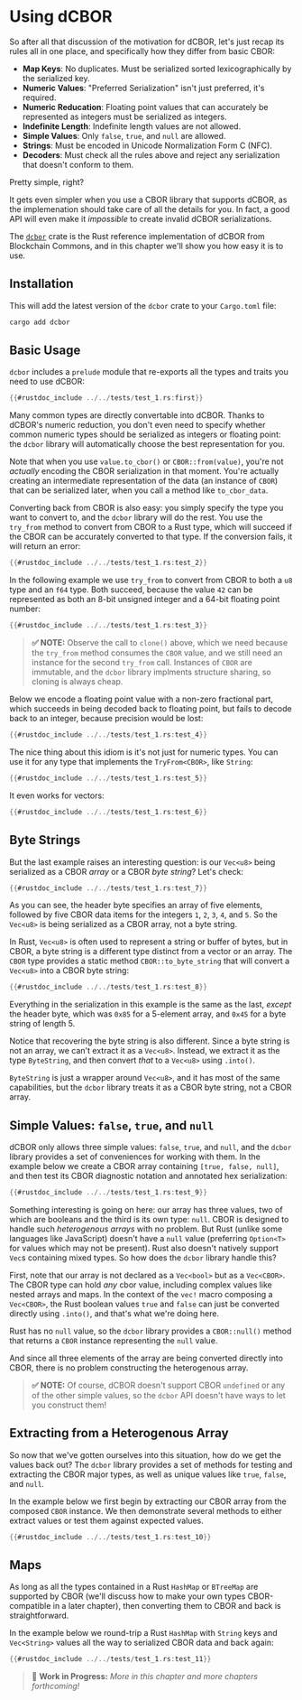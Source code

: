 # Using dCBOR

So after all that discussion of the motivation for dCBOR, let's just recap its rules all in one place, and specifically how they differ from basic CBOR:

- **Map Keys**: No duplicates. Must be serialized sorted lexicographically by the serialized key.
- **Numeric Values**: "Preferred Serialization" isn't just preferred, it's required.
- **Numeric Reducation**: Floating point values that can accurately be represented as integers must be serialized as integers.
- **Indefinite Length**: Indefinite length values are not allowed.
- **Simple Values**: Only `false`, `true`, and `null` are allowed.
- **Strings**: Must be encoded in Unicode Normalization Form C (NFC).
- **Decoders**: Must check all the rules above and reject any serialization that doesn't conform to them.

Pretty simple, right?

It gets even simpler when you use a CBOR library that supports dCBOR, as the implemenation should take care of all the details for you. In fact, a good API will even make it _impossible_ to create invalid dCBOR serializations.

The [`dcbor`](https://crates.io/crates/dcbor) crate is the Rust reference implementation of dCBOR from Blockchain Commons, and in this chapter we'll show you how easy it is to use.

## Installation

This will add the latest version of the `dcbor` crate to your `Cargo.toml` file:

```bash
cargo add dcbor
```

## Basic Usage

`dcbor` includes a `prelude` module that re-exports all the types and traits you need to use dCBOR:

```rust
{{#rustdoc_include ../../tests/test_1.rs:first}}
```

Many common types are directly convertable into dCBOR. Thanks to dCBOR's numeric reduction, you don't even need to specify whether common numeric types should be serialized as integers or floating point: the `dcbor` library will automatically choose the best representation for you.

Note that when you use `value.to_cbor()` or `CBOR::from(value)`, you're not _actually_ encoding the CBOR serialization in that moment. You're actually creating an intermediate representation of the data (an instance of `CBOR`) that can be serialized later, when you call a method like `to_cbor_data`.

Converting back from CBOR is also easy: you simply specify the type you want to convert to, and the `dcbor` library will do the rest. You use the `try_from` method to convert from CBOR to a Rust type, which will succeed if the CBOR can be accurately converted to that type. If the conversion fails, it will return an error:

```rust
{{#rustdoc_include ../../tests/test_1.rs:test_2}}
```

In the following example we use `try_from` to convert from CBOR to both a `u8` type and an `f64` type. Both succeed, because the value `42` can be represented as both an 8-bit unsigned integer and a 64-bit floating point number:

```rust
{{#rustdoc_include ../../tests/test_1.rs:test_3}}
```

> **✅ NOTE:** Observe the call to `clone()` above, which we need because the `try_from` method consumes the `CBOR` value, and we still need an instance for the second `try_from` call. Instances of `CBOR` are immutable, and the `dcbor` library implments structure sharing, so cloning is always cheap.

Below we encode a floating point value with a non-zero fractional part, which succeeds in being decoded back to floating point, but fails to decode back to an integer, because precision would be lost:

```rust
{{#rustdoc_include ../../tests/test_1.rs:test_4}}
```

The nice thing about this idiom is it's not just for numeric types. You can use it for any type that implements the `TryFrom<CBOR>`, like `String`:

```rust
{{#rustdoc_include ../../tests/test_1.rs:test_5}}
```

It even works for vectors:

```rust
{{#rustdoc_include ../../tests/test_1.rs:test_6}}
```

## Byte Strings

But the last example raises an interesting question: is our `Vec<u8>` being serialized as a CBOR _array_ or a CBOR _byte string_? Let's check:

```rust
{{#rustdoc_include ../../tests/test_1.rs:test_7}}
```

As you can see, the header byte specifies an array of five elements, followed by five CBOR data items for the integers `1`, `2`, `3`, `4`, and `5`. So the `Vec<u8>` is being serialized as a CBOR array, not a byte string.

In Rust, `Vec<u8>` is often used to represent a string or buffer of bytes, but in CBOR, a byte string is a different type distinct from a vector or an array. The `CBOR` type provides a static method `CBOR::to_byte_string` that will convert a `Vec<u8>` into a CBOR byte string:

```rust
{{#rustdoc_include ../../tests/test_1.rs:test_8}}
```

Everything in the serialization in this example is the same as the last, _except_ the header byte, which was `0x85` for a 5-element array, and `0x45` for a byte string of length 5.

Notice that recovering the byte string is also different. Since a byte string is not an array, we can't extract it as a `Vec<u8>`. Instead, we extract it as the type `ByteString`, and then convert _that_ to a `Vec<u8>` using `.into()`.

`ByteString` is just a wrapper around `Vec<u8>`, and it has most of the same capabilities, but the `dcbor` library treats it as a CBOR byte string, not a CBOR array.

## Simple Values: `false`, `true`, and `null`

dCBOR only allows three simple values: `false`, `true`, and `null`, and the `dcbor` library provides a set of conveniences for working with them. In the example below we create a CBOR array containing `[true, false, null]`, and then test its CBOR diagnostic notation and annotated hex serialization:

```rust
{{#rustdoc_include ../../tests/test_1.rs:test_9}}
```

Something interesting is going on here: our array has three values, two of which are booleans and the third is its own type: `null`. CBOR is designed to handle such _heterogenous arrays_ with no problem. But Rust (unlike some languages like JavaScript) doesn't have a `null` value (preferring `Option<T>` for values which may not be present). Rust also doesn't natively support `Vec`s containing mixed types. So how does the `dcbor` library handle this?

First, note that our array is not declared as a `Vec<bool>` but as a `Vec<CBOR>`. The CBOR type can hold *any* cbor value, including complex values like nested arrays and maps. In the context of the `vec!` macro composing a `Vec<CBOR>`, the Rust boolean values `true` and `false` can just be converted directly using `.into()`, and that's what we're doing here.

Rust has no `null` value, so the `dcbor` library provides a `CBOR::null()` method that returns a `CBOR` instance representing the `null` value.

And since all three elements of the array are being converted directly into CBOR, there is no problem constructing the heterogenous array.

> **✅ NOTE:** Of course, dCBOR doesn't support CBOR `undefined` or any of the other simple values, so the `dcbor` API doesn't have ways to let you construct them!

## Extracting from a Heterogenous Array

So now that we've gotten ourselves into this situation, how do we get the values back out? The `dcbor` library provides a set of methods for testing and extracting the CBOR major types, as well as unique values like `true`, `false`, and `null`.

In the example below we first begin by extracting our CBOR array from the composed `CBOR` instance. We then demonstrate several methods to either extract values or test them against expected values.

```rust
{{#rustdoc_include ../../tests/test_1.rs:test_10}}
```

## Maps

As long as all the types contained in a Rust `HashMap` or `BTreeMap` are supported by CBOR (we'll discuss how to make your own types CBOR-compatible in a later chapter), then converting them to CBOR and back is straightforward.

In the example below we round-trip a Rust `HashMap` with `String` keys and `Vec<String>` values all the way to serialized CBOR data and back again:

```rust
{{#rustdoc_include ../../tests/test_1.rs:test_11}}
```

> 🚧 **Work in Progress:** _More in this chapter and more chapters forthcoming!_
